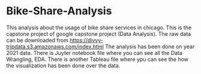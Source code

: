 # Bike-Share-Analysis
This analysis about the usage of bike share services in chicago.
This is the capstone project of google capstone project (Data Analysis).
The raw data can be downloaded from https://divvy-tripdata.s3.amazonaws.com/index.html
The analysis has been done on year 2021 data.
There is Juyter notebook file where you can see all the Data Wrangling, EDA.
There is another Tableau file where ypu can see the how the visualization has been done over the data.
